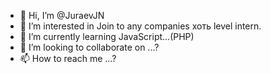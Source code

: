 - 👋 Hi, I’m @JuraevJN
- 👀 I’m interested in Join to any companies хоть level intern. 
- 🌱 I’m currently learning JavaScript...(PHP)
- 💞️ I’m looking to collaborate on ...?
- 📫 How to reach me ...?

<!---
JuraevJN/JuraevJN is a ✨ special ✨ repository because its `README.md` (this file) appears on your GitHub profile.
You can click the Preview link to take a look at your changes.
--->
